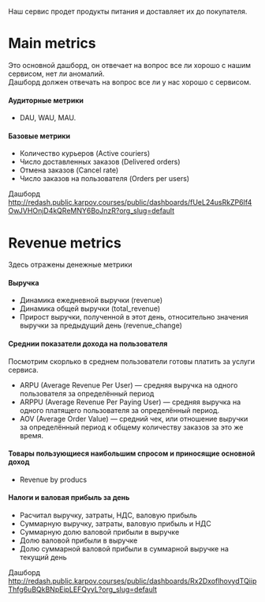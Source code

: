 Наш сервис продет продукты питания и доставляет их до покупателя. 

# Main metrics  

Это основной дашборд, он отвечает на вопрос все ли хорошо с нашим сервисом, нет ли аномалий.  
Дашборд должен отвечать на вопрос все ли у нас хорошо с сервисом.
#### Аудиторные метрики
- DAU, WAU, MAU.   
#### Базовые метрики
- Количество курьеров (Active couriers)
- Число доставленных заказов (Delivered orders)
- Отмена заказов (Cancel rate)
- Число заказов на пользователя (Orders per users)

Дашборд 
http://redash.public.karpov.courses/public/dashboards/fUeL24usRkZP6If4OwJVHOnjD4kQReMNY6BoJnzR?org_slug=default

# Revenue metrics  

Здесь отражены денежные метрики 
#### Выручка 
- Динамика ежедневной выручки (revenue)
- Динамика общей выручки (total_revenue)
- Прирост выручки, полученной в этот день, относительно значения выручки за предыдущий день (revenue_change)

#### Cреднии показатели дохода на пользователя
Посмотрим скорлько в среднем пользователи готовы платить за услуги сервиса.
- ARPU (Average Revenue Per User) — средняя выручка на одного пользователя за определённый период
- ARPPU (Average Revenue Per Paying User) — средняя выручка на одного платящего пользователя за определённый период.
- AOV (Average Order Value) — средний чек, или отношение выручки за определённый период к общему количеству заказов за это же время.

#### Товары пользующиеся наибольшим спросом и приносящие основной доход
- Revenue by producs

#### Налоги и валовая прибыль за день
- Расчитал выручку, затраты, НДС, валовую прибыль
- Cуммарную выручку, затраты, валовую прибыль и НДС
- Cуммарную долю валовой прибыли в выручке
- Долю валовой прибыли в выручке
- Долю суммарной валовой прибыли в суммарной выручке на текущий день

Дашборд
http://redash.public.karpov.courses/public/dashboards/Rx2DxoflhovydTQiipThfg6uBQkBNpEipLEFQyyL?org_slug=default
